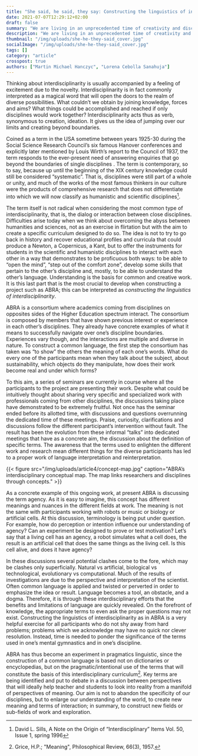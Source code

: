 ```yaml
---
title: "She said, he said, they say: Constructing the linguistics of interdisciplinarity"
date: 2021-07-07T12:29:12+02:00
draft: false
summary: "We are living in an unprecedented time of creativity and discovery. We are also living in a time of troubling unpredictability and uncertainty."
description: "We are living in an unprecedented time of creativity and discovery. We are also living in a time of troubling unpredictability and uncertainty."
thumbnail: "/img/uploads/she-he-they-said_cover.jpg"
socialImage: "/img/uploads/she-he-they-said_cover.jpg"
tags: []
category: "article"
crosspost: true
authors: ["Martin Michael Hanczyc", "Lorena Cebolla Sanahuja"]
---
```


Thinking about interdisciplinarity is usually accompanied by a feeling of excitement due to the novelty. Interdisciplinarity is in fact commonly interpreted as a magical word that will open the doors to the realm of diverse possibilities. What couldn’t we obtain by joining knowledge, forces and aims? What things could be accomplished and reached if only disciplines would work together? Interdisciplinarity acts thus as verb, synonymous to creation, ideation. It gives us the idea of jumping over our limits and creating beyond boundaries.

Coined as a term in the USA sometime between years 1925-30 during the Social Science Research Council’s six famous Hanover conferences and explicitly later mentioned by Louis Wirth’s report to the Council of 1937, the term responds to the ever-present need of answering enquiries that go beyond the boundaries of single disciplines .
The term is contemporary, so to say, because up until the beginning of the XIX century knowledge could still be considered “systematic”. That is, disciplines were still part of a whole or unity, and much of the works of the most famous thinkers in our culture were the products of comprehensive research that does not differentiate into which we will now classify as humanistic and scientific disciplines[^1].

The term itself is not radical when considering the most common type of interdisciplinarity, that is, the dialog or interaction between close disciplines. Difficulties arise today when we think about overcoming the abyss between humanities and sciences, not as an exercise in flirtation but with the aim to create a specific curriculum designed to do so. The idea is not to try to go back in history and recover educational profiles and curricula that could produce a Newton, a Copernicus, a Kant, but to offer the instruments for students in the scientific and humanistic disciplines to interact with each other in a way that demonstrates to be proficuous both ways: to be able to “open the mind”, “step out of the comfort zone”, develop some skills that pertain to the other’s discipline and, mostly, to be able to understand the other’s language.  Understanding is the basis for common and creative work. It is this last part that is the most crucial to develop when constructing a project such as ABRA; this can be interpreted as _constructing the linguistics of interdisciplinarity_.

ABRA is a consortium where academics coming from disciplines on opposites sides of the Higher Education spectrum interact. The consortium is composed by members that have shown previous interest or experience in each other’s disciplines. They already have concrete examples of what it means to successfully navigate over one’s discipline boundaries. Experiences vary though, and the interactions are multiple and diverse in nature. To construct a common language, the first step the consortium has taken was “to show” the others the meaning of each one’s words. What do every one of the participants mean when they talk about the subject, about sustainability, which objects do they manipulate, how does their work become real and under which forms?

To this aim, a series of seminars are currently in course where all the participants to the project are presenting their work. Despite what could be intuitively thought about sharing very specific and specialized work with professionals coming from other disciplines, the discussions taking place have demonstrated to be extremely fruitful. Not once has the seminar ended before its allotted time, with discussions and questions overrunning the dedicated time of these meetings. Praise, curiosity, clarifications and discussions follow the different participant’s intervention without fault.  The result has been the evolution from these informal “talks” into dedicated meetings that have as a concrete aim, the discussion about the definition of specific terms. The awareness that the terms used to enlighten the different work and research mean different things for the diverse participants has led to a proper work of language interpretation and reinterpretation.

{{< figure src="/img/uploads/article4/concept-map.jpg" caption="ABRA’s interdisciplinary conceptual map. The map links researchers and disciplines through concepts." >}}

As a concrete example of this ongoing work, at present ABRA is discussing the term agency. As it is easy to imagine, this concept has different meanings and nuances in the different fields at work. The meaning is not the same with participants working with robots or music or biology or artificial cells. At this discussion, terminology is being put under question. For example, how do perception or intention influence our understanding of agency? Can an experiment be designed to prove or test motivation? Let’s say that a living cell has an agency, a robot simulates what a cell does, the result is an artificial cell that does the same things as the living cell. Is this cell alive, and does it have agency?

In these discussions several potential clashes come to the fore, which may be clashes only superficially. Natural vs artificial, biological vs technological, evolutionary vs computational.  Much of the results of investigations are due to the perspective and interpretation of the scientist. Often common language is applied and twisted or perverted in order to emphasize the idea or result. Language becomes a tool, an obstacle, and a dogma. Therefore, it is through these interdisciplinary efforts that the benefits and limitations of language are quickly revealed. On the forefront of knowledge, the appropriate terms to even ask the proper questions may not exist. Constructing the linguistics of interdisciplinarity as in ABRA is a very helpful exercise for all participants who do not shy away from hard problems; problems which we acknowledge may have no quick nor clever resolution. Instead, time is needed to ponder the significance of the terms used in one’s mental gymnastics and in one’s discipline.

ABRA has thus become an experiment in pragmatics linguistic, since the construction of a common language is based not on dictionaries or encyclopedias, but on the pragmatic/intentional use of the terms that will constitute the basis of this interdisciplinary curriculum[^2]. Key terms are being identified and put to debate in a discussion between perspectives that will ideally help teacher and students to look into reality from a manifold of perspectives of meaning. Our aim is not to abandon the specificity of our disciplines, but to enlarge our understanding of the world, to create new meaning and terms of interaction; in summary, to construct new fields or sub-fields of work and exploration.

[^1]:	David L. Sills, A Note on the Origin of “Interdisciplinary” Items Vol. 50, Issue 1, spring  1996

[^2]:	Grice, H.P.; "Meaning", Philosophical Review, 66(3), 1957.
